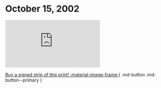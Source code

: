 # October 15, 2002

![](https://www.achewood.com/comic.php?date=10152002)

[Buy a signed strip of this print! :material-image-frame:](https://achewood-holiday-pop-up.myshopify.com/products/strip#10152002){ .md-button .md-button--primary }
